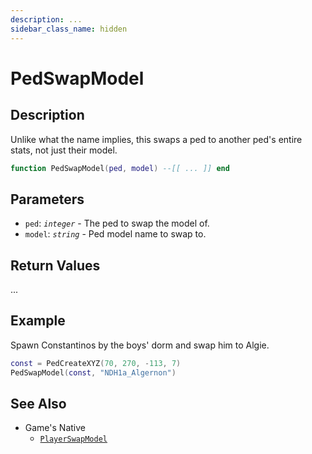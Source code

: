 ```yaml
---
description: ...
sidebar_class_name: hidden
---
```


# PedSwapModel

## Description

Unlike what the name implies, this swaps a ped to another ped's entire stats, not just their model.

```lua
function PedSwapModel(ped, model) --[[ ... ]] end
```

## Parameters

- `ped`: _`integer`_ - The ped to swap the model of.
- `model`: _`string`_ - Ped model name to swap to.

## Return Values

...

## Example

Spawn Constantinos by the boys' dorm and swap him to Algie.

```lua
const = PedCreateXYZ(70, 270, -113, 7)
PedSwapModel(const, "NDH1a_Algernon")
```

## See Also

- Game's Native
  - [`PlayerSwapModel`](https://bully-scripting.vercel.app/docs/game-reference/global-functions/PlayerSwapModel)